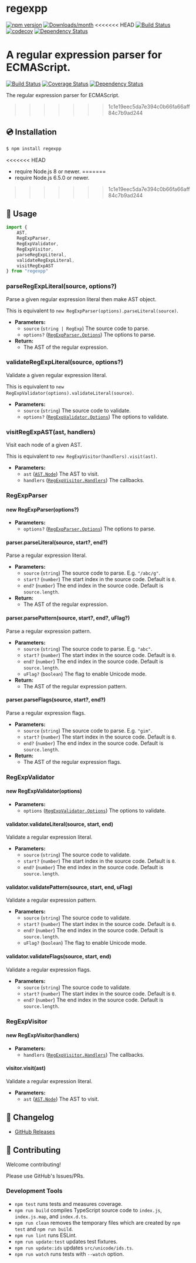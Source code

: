 # regexpp

[![npm version](https://img.shields.io/npm/v/regexpp.svg)](https://www.npmjs.com/package/regexpp)
[![Downloads/month](https://img.shields.io/npm/dm/regexpp.svg)](http://www.npmtrends.com/regexpp)
<<<<<<< HEAD
[![Build Status](https://github.com/mysticatea/regexpp/workflows/CI/badge.svg)](https://github.com/mysticatea/regexpp/actions)
[![codecov](https://codecov.io/gh/mysticatea/regexpp/branch/master/graph/badge.svg)](https://codecov.io/gh/mysticatea/regexpp)
[![Dependency Status](https://david-dm.org/mysticatea/regexpp.svg)](https://david-dm.org/mysticatea/regexpp)

A regular expression parser for ECMAScript.
=======
[![Build Status](https://travis-ci.org/mysticatea/regexpp.svg?branch=master)](https://travis-ci.org/mysticatea/regexpp)
[![Coverage Status](https://coveralls.io/repos/github/mysticatea/regexpp/badge.svg)](https://coveralls.io/github/mysticatea/regexpp)
[![Dependency Status](https://david-dm.org/mysticatea/regexpp.svg)](https://david-dm.org/mysticatea/regexpp)

The regular expression parser for ECMAScript.
>>>>>>> 1c1e19eec5da7e394c0b66fa66aff84c7b9ad244

## 💿 Installation

```bash
$ npm install regexpp
```

<<<<<<< HEAD
- require Node.js 8 or newer.
=======
- require Node.js 6.5.0 or newer.
>>>>>>> 1c1e19eec5da7e394c0b66fa66aff84c7b9ad244

## 📖 Usage

```ts
import {
    AST,
    RegExpParser,
    RegExpValidator,
    RegExpVisitor,
    parseRegExpLiteral,
    validateRegExpLiteral,
    visitRegExpAST
} from "regexpp"
```

### parseRegExpLiteral(source, options?)

Parse a given regular expression literal then make AST object.

This is equivalent to `new RegExpParser(options).parseLiteral(source)`.

- **Parameters:**
    - `source` (`string | RegExp`) The source code to parse.
    - `options?` ([`RegExpParser.Options`]) The options to parse.
- **Return:**
    - The AST of the regular expression.

### validateRegExpLiteral(source, options?)

Validate a given regular expression literal.

This is equivalent to `new RegExpValidator(options).validateLiteral(source)`.

- **Parameters:**
    - `source` (`string`) The source code to validate.
    - `options?` ([`RegExpValidator.Options`]) The options to validate.

### visitRegExpAST(ast, handlers)

Visit each node of a given AST.

This is equivalent to `new RegExpVisitor(handlers).visit(ast)`.

- **Parameters:**
    - `ast` ([`AST.Node`]) The AST to visit.
    - `handlers` ([`RegExpVisitor.Handlers`]) The callbacks.

### RegExpParser

#### new RegExpParser(options?)

- **Parameters:**
    - `options?` ([`RegExpParser.Options`]) The options to parse.

#### parser.parseLiteral(source, start?, end?)

Parse a regular expression literal.

- **Parameters:**
    - `source` (`string`) The source code to parse. E.g. `"/abc/g"`.
    - `start?` (`number`) The start index in the source code. Default is `0`.
    - `end?` (`number`) The end index in the source code. Default is `source.length`.
- **Return:**
    - The AST of the regular expression.

#### parser.parsePattern(source, start?, end?, uFlag?)

Parse a regular expression pattern.

- **Parameters:**
    - `source` (`string`) The source code to parse. E.g. `"abc"`.
    - `start?` (`number`) The start index in the source code. Default is `0`.
    - `end?` (`number`) The end index in the source code. Default is `source.length`.
    - `uFlag?` (`boolean`) The flag to enable Unicode mode.
- **Return:**
    - The AST of the regular expression pattern.

#### parser.parseFlags(source, start?, end?)

Parse a regular expression flags.

- **Parameters:**
    - `source` (`string`) The source code to parse. E.g. `"gim"`.
    - `start?` (`number`) The start index in the source code. Default is `0`.
    - `end?` (`number`) The end index in the source code. Default is `source.length`.
- **Return:**
    - The AST of the regular expression flags.

### RegExpValidator

#### new RegExpValidator(options)

- **Parameters:**
    - `options` ([`RegExpValidator.Options`]) The options to validate.

#### validator.validateLiteral(source, start, end)

Validate a regular expression literal.

- **Parameters:**
    - `source` (`string`) The source code to validate.
    - `start?` (`number`) The start index in the source code. Default is `0`.
    - `end?` (`number`) The end index in the source code. Default is `source.length`.

#### validator.validatePattern(source, start, end, uFlag)

Validate a regular expression pattern.

- **Parameters:**
    - `source` (`string`) The source code to validate.
    - `start?` (`number`) The start index in the source code. Default is `0`.
    - `end?` (`number`) The end index in the source code. Default is `source.length`.
    - `uFlag?` (`boolean`) The flag to enable Unicode mode.

#### validator.validateFlags(source, start, end)

Validate a regular expression flags.

- **Parameters:**
    - `source` (`string`) The source code to validate.
    - `start?` (`number`) The start index in the source code. Default is `0`.
    - `end?` (`number`) The end index in the source code. Default is `source.length`.

### RegExpVisitor

#### new RegExpVisitor(handlers)

- **Parameters:**
    - `handlers` ([`RegExpVisitor.Handlers`]) The callbacks.

#### visitor.visit(ast)

Validate a regular expression literal.

- **Parameters:**
    - `ast` ([`AST.Node`]) The AST to visit.

## 📰 Changelog

- [GitHub Releases](https://github.com/mysticatea/regexpp/releases)

## 🍻 Contributing

Welcome contributing!

Please use GitHub's Issues/PRs.

### Development Tools

- `npm test` runs tests and measures coverage.
- `npm run build` compiles TypeScript source code to `index.js`, `index.js.map`, and `index.d.ts`.
- `npm run clean` removes the temporary files which are created by `npm test` and `npm run build`.
- `npm run lint` runs ESLint.
- `npm run update:test` updates test fixtures.
- `npm run update:ids` updates `src/unicode/ids.ts`.
- `npm run watch` runs tests with `--watch` option.

[`AST.Node`]: src/ast.ts#L4
[`RegExpParser.Options`]: src/parser.ts#L539
[`RegExpValidator.Options`]: src/validator.ts#L127
[`RegExpVisitor.Handlers`]: src/visitor.ts#L204
